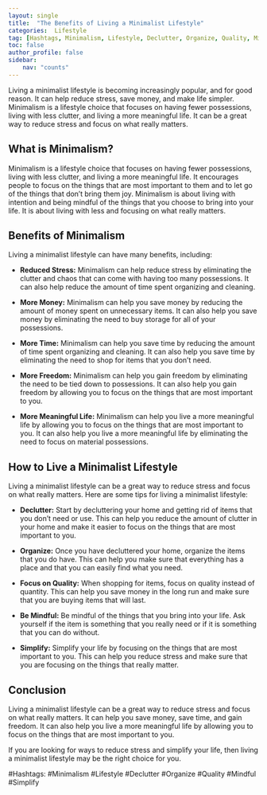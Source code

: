```yaml
---
layout: single
title:  "The Benefits of Living a Minimalist Lifestyle"
categories:  Lifestyle
tag: [Hashtags, Minimalism, Lifestyle, Declutter, Organize, Quality, Mindful, Simplify, ]
toc: false
author_profile: false
sidebar:
    nav: "counts"
---
```

    
Living a minimalist lifestyle is becoming increasingly popular, and for good reason. It can help reduce stress, save money, and make life simpler. Minimalism is a lifestyle choice that focuses on having fewer possessions, living with less clutter, and living a more meaningful life. It can be a great way to reduce stress and focus on what really matters. 

## What is Minimalism?

Minimalism is a lifestyle choice that focuses on having fewer possessions, living with less clutter, and living a more meaningful life. It encourages people to focus on the things that are most important to them and to let go of the things that don’t bring them joy. Minimalism is about living with intention and being mindful of the things that you choose to bring into your life. It is about living with less and focusing on what really matters. 

## Benefits of Minimalism

Living a minimalist lifestyle can have many benefits, including: 

* **Reduced Stress:** Minimalism can help reduce stress by eliminating the clutter and chaos that can come with having too many possessions. It can also help reduce the amount of time spent organizing and cleaning. 

* **More Money:** Minimalism can help you save money by reducing the amount of money spent on unnecessary items. It can also help you save money by eliminating the need to buy storage for all of your possessions. 

* **More Time:** Minimalism can help you save time by reducing the amount of time spent organizing and cleaning. It can also help you save time by eliminating the need to shop for items that you don’t need. 

* **More Freedom:** Minimalism can help you gain freedom by eliminating the need to be tied down to possessions. It can also help you gain freedom by allowing you to focus on the things that are most important to you. 

* **More Meaningful Life:** Minimalism can help you live a more meaningful life by allowing you to focus on the things that are most important to you. It can also help you live a more meaningful life by eliminating the need to focus on material possessions. 

## How to Live a Minimalist Lifestyle

Living a minimalist lifestyle can be a great way to reduce stress and focus on what really matters. Here are some tips for living a minimalist lifestyle: 

* **Declutter:** Start by decluttering your home and getting rid of items that you don’t need or use. This can help you reduce the amount of clutter in your home and make it easier to focus on the things that are most important to you. 

* **Organize:** Once you have decluttered your home, organize the items that you do have. This can help you make sure that everything has a place and that you can easily find what you need. 

* **Focus on Quality:** When shopping for items, focus on quality instead of quantity. This can help you save money in the long run and make sure that you are buying items that will last. 

* **Be Mindful:** Be mindful of the things that you bring into your life. Ask yourself if the item is something that you really need or if it is something that you can do without. 

* **Simplify:** Simplify your life by focusing on the things that are most important to you. This can help you reduce stress and make sure that you are focusing on the things that really matter. 

## Conclusion

Living a minimalist lifestyle can be a great way to reduce stress and focus on what really matters. It can help you save money, save time, and gain freedom. It can also help you live a more meaningful life by allowing you to focus on the things that are most important to you. 

If you are looking for ways to reduce stress and simplify your life, then living a minimalist lifestyle may be the right choice for you. 

#Hashtags: 
#Minimalism #Lifestyle #Declutter #Organize #Quality #Mindful #Simplify